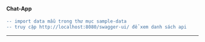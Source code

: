 #### Chat-App

```diff
-- import data mẫu trong thư mục sample-data
-- truy cập http://localhost:8080/swagger-ui/ để xem danh sách api
```

---
